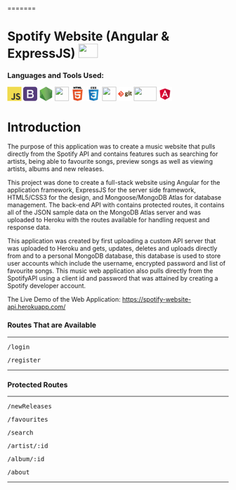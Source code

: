 =======
# Spotify Website (Angular & ExpressJS) <img height="32" width="44" src="https://external-content.duckduckgo.com/iu/?u=https%3A%2F%2F1000logos.net%2Fwp-content%2Fuploads%2F2017%2F08%2FSpotify-Logo.png&f=1&nofb=1" />

### Languages and Tools Used:

<img height="32" width="32" src="https://raw.githubusercontent.com/github/explore/80688e429a7d4ef2fca1e82350fe8e3517d3494d/topics/javascript/javascript.png" /> <img height="32" width="32" src="https://raw.githubusercontent.com/github/explore/80688e429a7d4ef2fca1e82350fe8e3517d3494d/topics/bootstrap/bootstrap.png" />
<img height="32" width="32" src="https://raw.githubusercontent.com/github/explore/80688e429a7d4ef2fca1e82350fe8e3517d3494d/topics/nodejs/nodejs.png" />
<img height="32" width="32" src="https://avatars.githubusercontent.com/u/5658226?s=200&v=4" />
<img height="32" width="32" src="https://raw.githubusercontent.com/github/explore/80688e429a7d4ef2fca1e82350fe8e3517d3494d/topics/html/html.png" />
<img height="32" width="32" src="https://raw.githubusercontent.com/github/explore/80688e429a7d4ef2fca1e82350fe8e3517d3494d/topics/css/css.png" />
<img height="32" width="32" src="https://cdn.jsdelivr.net/npm/simple-icons@v5/icons/mongodb.svg" />
<img height="32" width="32" src="https://raw.githubusercontent.com/github/explore/80688e429a7d4ef2fca1e82350fe8e3517d3494d/topics/git/git.png" />
<img height="32" width="52" src="https://cdn.jsdelivr.net/npm/simple-icons@v5/icons/github.svg" />
<img height="32" width="32" src="https://raw.githubusercontent.com/github/explore/80688e429a7d4ef2fca1e82350fe8e3517d3494d/topics/angular/angular.png" />

# Introduction
The purpose of this application was to create a music website that pulls directly from the Spotify API and contains features such as searching for artists, being able to favourite songs, preview songs as well as viewing artists, albums and new releases.

This project was done to create a full-stack website using Angular for the application framework, ExpressJS for the server side framework, HTML5/CSS3 for the design, and Mongoose/MongoDB Atlas for database management. The back-end API with contains protected routes, it contains all of the JSON sample data on the MongoDB Atlas server and was uploaded to Heroku with the routes available for handling request and response data.

This application was created by first uploading a custom API server that was uploaded to Heroku and gets, updates, deletes and uploads directly from and to a personal MongoDB database, this database is used to store user accounts which include the username, encrypted password and list of favourite songs. This music web application also pulls directly from the SpotifyAPI using a client id and password that was attained by creating a Spotify developer account.

The Live Demo of the Web Application: https://spotify-website-api.herokuapp.com/

### Routes That are Available
- - - -
<pre>/login</pre>
<pre>/register</pre>
- - - -
### Protected Routes
- - - -
<pre>/newReleases</pre>
<pre>/favourites</pre>
<pre>/search</pre>
<pre>/artist/:id</pre>
<pre>/album/:id</pre>
<pre>/about</pre>
- - - -